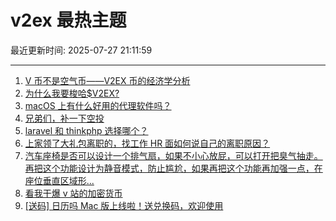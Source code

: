 # v2ex 最热主题

最近更新时间: 2025-07-27 21:11:59

--- 
1. [V 币不是空气币——V2EX 币的经济学分析](https://www.v2ex.com/t/1147929) 
2. [为什么我要梭哈$V2EX?](https://www.v2ex.com/t/1147939) 
3. [macOS 上有什么好用的代理软件吗？](https://www.v2ex.com/t/1147943) 
4. [兄弟们，补一下空投](https://www.v2ex.com/t/1147952) 
5. [laravel 和 thinkphp 选择哪个？](https://www.v2ex.com/t/1147927) 
6. [上家领了大礼包离职的，找工作 HR 面如何说自己的离职原因？](https://www.v2ex.com/t/1147936) 
7. [汽车座椅是否可以设计一个排气扇，如果不小心放屁，可以打开把臭气抽走。再把这个功能设计为静音模式，防止尴尬，如果再把这个功能再加强一点，在座位垂直区域形...](https://www.v2ex.com/t/1147940) 
8. [看我干爆 v 站的加密货币](https://www.v2ex.com/t/1147944) 
9. [[送码] 日历吗 Mac 版上线啦！送兑换码，欢迎使用](https://www.v2ex.com/t/1148006) 
